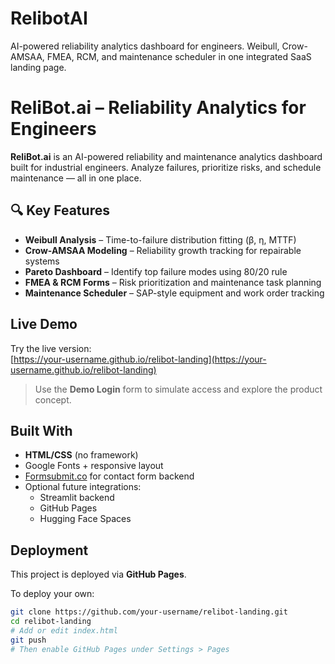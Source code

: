 # RelibotAI
AI-powered reliability analytics dashboard for engineers. Weibull, Crow-AMSAA, FMEA, RCM, and maintenance scheduler in one integrated SaaS landing page.

# ReliBot.ai – Reliability Analytics for Engineers

**ReliBot.ai** is an AI-powered reliability and maintenance analytics dashboard built for industrial engineers. Analyze failures, prioritize risks, and schedule maintenance — all in one place.

## 🔍 Key Features

- **Weibull Analysis** – Time-to-failure distribution fitting (β, η, MTTF)
- **Crow-AMSAA Modeling** – Reliability growth tracking for repairable systems
- **Pareto Dashboard** – Identify top failure modes using 80/20 rule
- **FMEA & RCM Forms** – Risk prioritization and maintenance task planning
- **Maintenance Scheduler** – SAP-style equipment and work order tracking

## Live Demo

Try the live version:  
 [https://your-username.github.io/relibot-landing](https://your-username.github.io/relibot-landing)

> Use the **Demo Login** form to simulate access and explore the product concept.

## Built With

- **HTML/CSS** (no framework)
- Google Fonts + responsive layout
- [Formsubmit.co](https://formsubmit.co) for contact form backend
- Optional future integrations:
  - Streamlit backend
  - GitHub Pages
  - Hugging Face Spaces

## Deployment

This project is deployed via **GitHub Pages**.

To deploy your own:

```bash
git clone https://github.com/your-username/relibot-landing.git
cd relibot-landing
# Add or edit index.html
git push
# Then enable GitHub Pages under Settings > Pages


